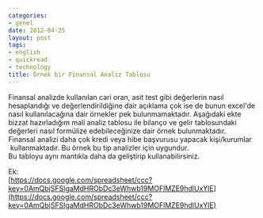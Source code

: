 ```yaml
---
categories:
- genel
date: 2012-04-25
layout: post
tags:
- english
- quickread
- technology
title: Örnek bir Finansal Analiz Tablosu
---
```


Finansal analizde kullanılan cari oran, asit test gibi değerlerin nasıl hesaplandığı ve değerlendirildiğine dair açıklama çok ise de bunun excel'de nasıl kullanılacağına dair örnekler pek bulunmamaktadır. Aşağıdaki ekte bizzat hazırladığım mali analiz tablosu ile bilanço ve gelir tablosundaki değerleri nasıl formülize edebileceğinize dair örnek bulunmaktadır.  
Finansal analizi daha çok kredi veya hibe başvurusu yapacak kişi/kurumlar  kullanmaktadır. Bu örnek bu tip analizler için uygundur.  
Bu tabloyu aynı mantıkla daha da geliştirip kullanabilirsiniz.  
  
Ek:  
[https://docs.google.com/spreadsheet/ccc?key=0AmQbjSFSlgaMdHRObDc3eWhwb19MOFlMZE9hdlUxYlE](https://docs.google.com/spreadsheet/ccc?key=0AmQbjSFSlgaMdHRObDc3eWhwb19MOFlMZE9hdlUxYlE)
